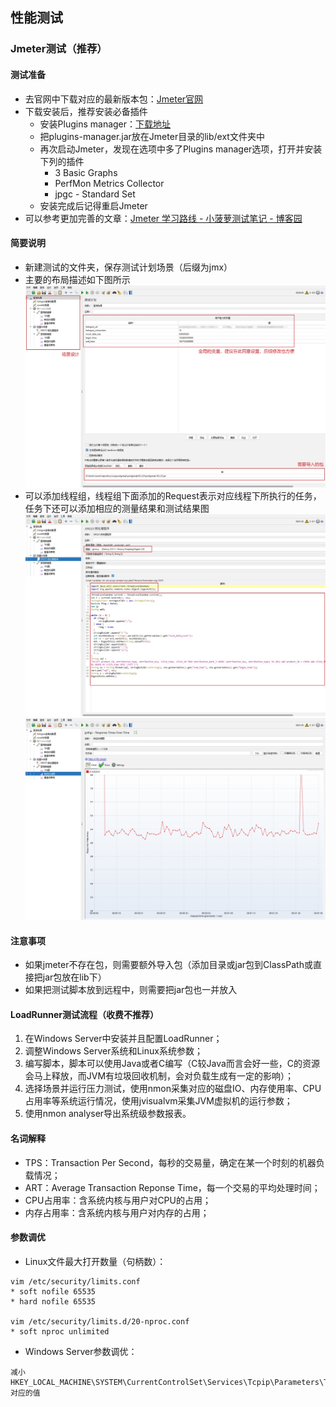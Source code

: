 ## 性能测试

### Jmeter测试（推荐）

#### 测试准备

- 去官网中下载对应的最新版本包：[Jmeter官网](https://jmeter.apache.org/)
- 下载安装后，推荐安装必备插件
  - 安装Plugins manager：[下载地址](https://jmeter-plugins.org/install/Install/)
  - 把plugins-manager.jar放在Jmeter目录的lib/ext文件夹中
  - 再次启动Jmeter，发现在选项中多了Plugins manager选项，打开并安装下列的插件
    - 3 Basic Graphs
    - PerfMon Metrics Collector
    - jpgc - Standard Set
  - 安装完成后记得重启Jmeter
- 可以参考更加完善的文章：[Jmeter 学习路线 - 小菠萝测试笔记 - 博客园](https://www.cnblogs.com/poloyy/p/15257716.html)

#### 简要说明

- 新建测试的文件夹，保存测试计划场景（后缀为jmx）
- 主要的布局描述如下图所示![jmeter性能测试1](../images/jmeter性能测试1.jpg)
- 可以添加线程组，线程组下面添加的Request表示对应线程下所执行的任务，任务下还可以添加相应的测量结果和测试结果图![jmeter性能测试2](../images//jmeter性能测试2.jpg)![jmeter性能测试3](../images/jmeter性能测试3.jpg)

#### 注意事项

- 如果jmeter不存在包，则需要额外导入包（添加目录或jar包到ClassPath或直接把jar包放在lib下）
- 如果把测试脚本放到远程中，则需要把jar包也一并放入

#### LoadRunner测试流程（收费不推荐）

1. 在Windows Server中安装并且配置LoadRunner；
2. 调整Windows Server系统和Linux系统参数；
3. 编写脚本，脚本可以使用Java或者C编写（C较Java而言会好一些，C的资源会马上释放，而JVM有垃圾回收机制，会对负载生成有一定的影响）；
4. 选择场景并运行压力测试，使用nmon采集对应的磁盘IO、内存使用率、CPU占用率等系统运行情况，使用jvisualvm采集JVM虚拟机的运行参数；
5. 使用nmon analyser导出系统级参数报表。

#### 名词解释

- TPS：Transaction Per Second，每秒的交易量，确定在某一个时刻的机器负载情况；
- ART：Average Transaction Reponse Time，每一个交易的平均处理时间；
- CPU占用率：含系统内核与用户对CPU的占用；
- 内存占用率：含系统内核与用户对内存的占用；

#### 参数调优

- Linux文件最大打开数量（句柄数）：

```
vim /etc/security/limits.conf
* soft nofile 65535
* hard nofile 65535

vim /etc/security/limits.d/20-nproc.conf
* soft nproc unlimited
```

- Windows Server参数调优：

```
减小HKEY_LOCAL_MACHINE\SYSTEM\CurrentControlSet\Services\Tcpip\Parameters\TcpTimedWaitDelay对应的值
```
